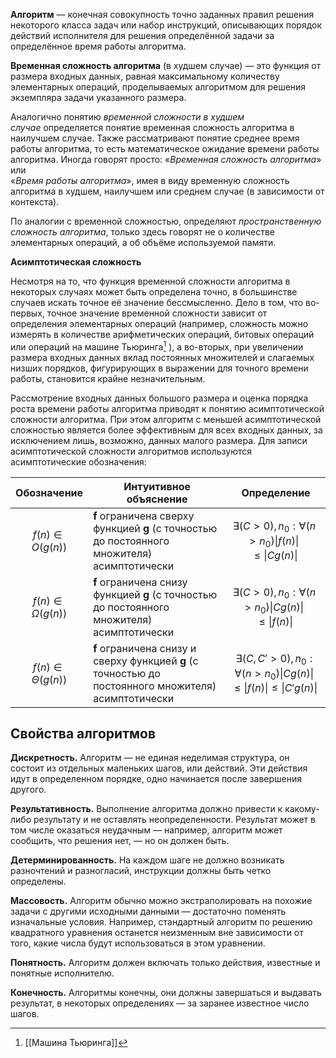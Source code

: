 **Алгоритм** — конечная совокупность точно заданных правил решения некоторого класса задач или набор инструкций, описывающих порядок действий исполнителя для решения определённой задачи за определённое время работы алгоритма. 

**Временная сложность алгоритма** (в худшем случае) — это функция от размера входных данных, равная максимальному количеству элементарных операций, проделываемых алгоритмом для решения экземпляра задачи указанного размера.

Аналогично понятию _временной сложности в худшем случае_ определяется понятие временная сложность алгоритма в наилучшем случае. Также рассматривают понятие среднее время работы алгоритма, то есть математическое ожидание времени работы алгоритма. Иногда говорят просто: «_Временная сложность алгоритма_» или  
«_Время работы алгоритма_», имея в виду временную сложность алгоритма в худшем, наилучшем или среднем случае (в зависимости от контекста).

По аналогии с временной сложностью, определяют _пространственную сложность алгоритма_, только здесь говорят не о количестве элементарных операций, а об объёме используемой памяти. 


**Асимптотическая сложность**

Несмотря на то, что функция временной сложности алгоритма в некоторых случаях может быть определена точно, в большинстве случаев искать точное её значение бессмысленно. Дело в том, что во-первых, точное значение временной сложности зависит от определения элементарных операций (например, сложность можно измерять в количестве арифметических операций, битовых операций или операций на машине Тьюринга[^1] ), а во-вторых, при увеличении размера входных данных вклад постоянных множителей и слагаемых низших порядков, фигурирующих в выражении для точного времени работы, становится крайне незначительным.

Рассмотрение входных данных большого размера и оценка порядка роста времени работы алгоритма приводят к понятию асимптотической сложности алгоритма. При этом алгоритм с меньшей асимптотической сложностью является более эффективным для всех входных данных, за исключением лишь, возможно, данных малого размера. Для записи асимптотической сложности алгоритмов используются асимптотические обозначения:

| **Обозначение**       | **Интуитивное объяснение** | **Определение** |
| --------------------- | -------------------------- | --------------- |
| $$ f(n) \in O(g(n))$$ |           **f** ограничена сверху функцией **g** (с точностью до постоянного множителя) асимптотически |       $$ \exists (C > 0), n_0 : \forall (n > n_0)  \vert f(n) \vert \le \vert Cg(n) \vert  $$          |
| $$ f(n) \in \Omega(g(n))$$ |               **f** ограничена снизу функцией **g** (с точностью до постоянного множителя) асимптотически             | $$ \exists (C > 0), n_0 : \forall (n > n_0) \vert Cg(n) \vert \le \vert f(n) \vert $$          |
| $$ f(n) \in \Theta(g(n))$$                      |   **f** ограничена снизу и сверху функцией **g** (с точностью до постоянного множителя) асимптотически                         |       $$ \exists (C, C' > 0), n_0 : \forall (n > n_0) \vert Cg(n) \vert \le \vert f(n) \vert \le \vert C'g(n) \vert$$          |

## **Свойства алгоритмов**

**Дискретность.** Алгоритм — не единая неделимая структура, он состоит из отдельных маленьких шагов, или действий. Эти действия идут в определенном порядке, одно начинается после завершения другого.

**Результативность.** Выполнение алгоритма должно привести к какому-либо результату и не оставлять неопределенности. Результат может в том числе оказаться неудачным — например, алгоритм может сообщить, что решения нет, — но он должен быть.

**Детерминированность.** На каждом шаге не должно возникать разночтений и разногласий, инструкции должны быть четко определены.

**Массовость.** Алгоритм обычно можно экстраполировать на похожие задачи с другими исходными данными — достаточно поменять изначальные условия. Например, стандартный алгоритм по решению квадратного уравнения останется неизменным вне зависимости от того, какие числа будут использоваться в этом уравнении.

**Понятность.** Алгоритм должен включать только действия, известные и понятные исполнителю.

**Конечность.** Алгоритмы конечны, они должны завершаться и выдавать результат, в некоторых определениях — за заранее известное число шагов. 





[^1]: [[Машина Тьюринга]]



